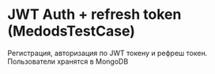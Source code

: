 # JWT Auth + refresh token (MedodsTestCase)
<p>Регистрация, авторизация по JWT токену и рефреш токен. Пользователи хранятся в MongoDB</p>
